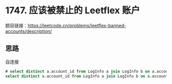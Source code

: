 # 1747. 应该被禁止的 Leetflex 账户

题目链接：<https://leetcode.cn/problems/leetflex-banned-accounts/description/>

## 思路

自连接

```sql
# select distinct a.account_id from LogInfo a join LogInfo b on a.account_id = b.account_id and a.ip_address != b.ip_address and (a.login between b.login and b.logout or a.logout between b.login and b.logout);
select distinct a.account_id from LogInfo a join LogInfo b on a.account_id = b.account_id and a.ip_address != b.ip_address and (a.login between b.login and b.logout);
```
